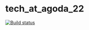 # tech_at_agoda_22

[![Build status](https://ci.appveyor.com/api/projects/status/7ge53kxthqdxrw18/branch/master?svg=true)](https://ci.appveyor.com/project/kajornsakp/tech-at-agoda-22/branch/master)
